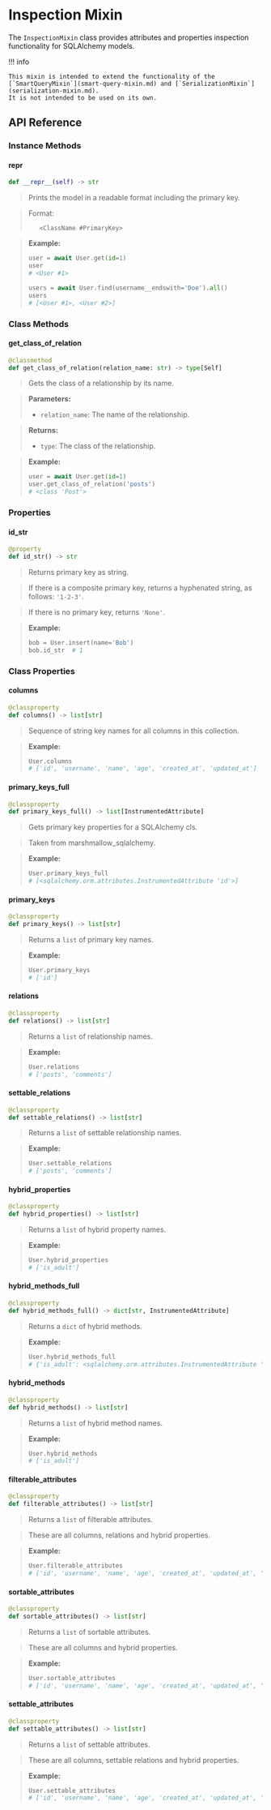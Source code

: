 # Inspection Mixin

The `InspectionMixin` class provides attributes and properties inspection functionality for SQLAlchemy models.

!!! info

    This mixin is intended to extend the functionality of the
    [`SmartQueryMixin`](smart-query-mixin.md) and [`SerializationMixin`](serialization-mixin.md).
    It is not intended to be used on its own.

## API Reference

### Instance Methods

#### __repr__
```python
def __repr__(self) -> str
```

> Prints the model in a readable format including the primary key.

> Format:
> ```
>    <ClassName #PrimaryKey>
> ```

> **Example:**
> ```python
> user = await User.get(id=1)
> user
> # <User #1>
>
> users = await User.find(username__endswith='Doe').all()
> users
> # [<User #1>, <User #2>]
> ```

### Class Methods

#### get_class_of_relation
```python
@classmethod
def get_class_of_relation(relation_name: str) -> type[Self]
```

> Gets the class of a relationship by its name.

> **Parameters:**
> - `relation_name`: The name of the relationship.

> **Returns:**
> - `type`: The class of the relationship.

> **Example:**
> ```python
> user = await User.get(id=1)
> user.get_class_of_relation('posts')
> # <class 'Post'>
> ```

### Properties

#### id_str
```python
@property
def id_str() -> str
```

> Returns primary key as string.

> If there is a composite primary key, returns a hyphenated string,
> as follows: `'1-2-3'`.

> If there is no primary key, returns `'None'`.

> **Example:**
> ```python
> bob = User.insert(name='Bob')
> bob.id_str  # 1
> ```

### Class Properties

#### columns
```python
@classproperty
def columns() -> list[str]
```

> Sequence of string key names for all columns in this collection.

> **Example:**
> ```python
> User.columns
> # ['id', 'username', 'name', 'age', 'created_at', 'updated_at']
> ```

#### primary_keys_full
```python
@classproperty
def primary_keys_full() -> list[InstrumentedAttribute]
```

> Gets primary key properties for a SQLAlchemy cls.

> Taken from marshmallow_sqlalchemy.

> **Example:**
> ```python
> User.primary_keys_full
> # [<sqlalchemy.orm.attributes.InstrumentedAttribute 'id'>]
> ```

#### primary_keys
```python
@classproperty
def primary_keys() -> list[str]
```

> Returns a `list` of primary key names.

> **Example:**
> ```python
> User.primary_keys
> # ['id']
> ```

#### relations
```python
@classproperty
def relations() -> list[str]
```

> Returns a `list` of relationship names.

> **Example:**
> ```python
> User.relations
> # ['posts', 'comments']
> ```

#### settable_relations
```python
@classproperty
def settable_relations() -> list[str]
```

> Returns a `list` of settable relationship names.

> **Example:**
> ```python
> User.settable_relations
> # ['posts', 'comments']
> ```

#### hybrid_properties
```python
@classproperty
def hybrid_properties() -> list[str]
```

> Returns a `list` of hybrid property names.

> **Example:**
> ```python
> User.hybrid_properties
> # ['is_adult']
> ```

#### hybrid_methods_full
```python
@classproperty
def hybrid_methods_full() -> dict[str, InstrumentedAttribute]
```

> Returns a `dict` of hybrid methods.

> **Example:**
> ```python
> User.hybrid_methods_full
> # {'is_adult': <sqlalchemy.orm.attributes.InstrumentedAttribute 'is_adult'>}
> ```

#### hybrid_methods
```python
@classproperty
def hybrid_methods() -> list[str]
```

> Returns a `list` of hybrid method names.

> **Example:**
> ```python
> User.hybrid_methods
> # ['is_adult']
> ```

#### filterable_attributes
```python
@classproperty
def filterable_attributes() -> list[str]
```

> Returns a `list` of filterable attributes.

> These are all columns, relations and hybrid properties.

> **Example:**
> ```python
> User.filterable_attributes
> # ['id', 'username', 'name', 'age', 'created_at', 'updated_at', 'posts', ...]
> ```

#### sortable_attributes
```python
@classproperty
def sortable_attributes() -> list[str]
```

> Returns a `list` of sortable attributes.

> These are all columns and hybrid properties.

> **Example:**
> ```python
> User.sortable_attributes
> # ['id', 'username', 'name', 'age', 'created_at', 'updated_at', 'is_adult']
> ```

#### settable_attributes
```python
@classproperty
def settable_attributes() -> list[str]
```

> Returns a `list` of settable attributes.

> These are all columns, settable relations and hybrid properties.

> **Example:**
> ```python
> User.settable_attributes
> # ['id', 'username', 'name', 'age', 'created_at', 'updated_at', 'posts', ...]
> ```
